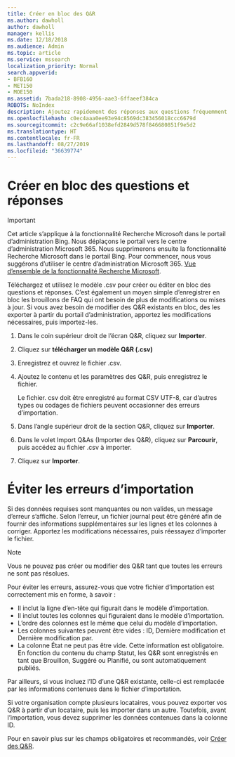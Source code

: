 ```yaml
---
title: Créer en bloc des Q&R
ms.author: dawholl
author: dawholl
manager: kellis
ms.date: 12/18/2018
ms.audience: Admin
ms.topic: article
ms.service: mssearch
localization_priority: Normal
search.appverid:
- BFB160
- MET150
- MOE150
ms.assetid: 7bada218-8908-4956-aae3-6ffaeef384ca
ROBOTS: NoIndex
description: Ajoutez rapidement des réponses aux questions fréquemment posées à l’aide des outils d’importation disponibles dans le portail d’administration de Recherche Microsoft
ms.openlocfilehash: c0ec4aaa0ee93e94c8569dc383456018ccc6679d
ms.sourcegitcommit: c2c9e66af1038efd2849d578f846680851f9e5d2
ms.translationtype: HT
ms.contentlocale: fr-FR
ms.lasthandoff: 08/27/2019
ms.locfileid: "36639774"
---
```

# <a name="bulk-create-qas"></a>Créer en bloc des questions et réponses

> [!IMPORTANT]
> Cet article s’applique à la fonctionnalité Recherche Microsoft dans le portail d’administration Bing. Nous déplaçons le portail vers le centre d’administration Microsoft 365. Nous supprimerons ensuite la fonctionnalité Recherche Microsoft dans le portail Bing. Pour commencer, nous vous suggérons d’utiliser le centre d’administration Microsoft 365. [Vue d’ensemble de la fonctionnalité Recherche Microsoft](overview-microsoft-search.md).
    
Téléchargez et utilisez le modèle .csv pour créer ou éditer en bloc des questions et réponses. C’est également un moyen simple d’enregistrer en bloc les brouillons de FAQ qui ont besoin de plus de modifications ou mises à jour. Si vous avez besoin de modifier des Q&R existants en bloc, des les exporter à partir du portail d’administration, apportez les modifications nécessaires, puis importez-les.
  
1. Dans le coin supérieur droit de l’écran Q&R, cliquez sur **Importer**.
    
2. Cliquez sur **télécharger un modèle Q&R (.csv)**
    
3. Enregistrez et ouvrez le fichier .csv.
    
4. Ajoutez le contenu et les paramètres des Q&R, puis enregistrez le fichier.

    Le fichier. csv doit être enregistré au format CSV UTF-8, car d’autres types ou codages de fichiers peuvent occasionner des erreurs d’importation.
    
5. Dans l’angle supérieur droit de la section Q&R, cliquez sur **Importer**.
    
6. Dans le volet Import Q&As (Importer des Q&R), cliquez sur **Parcourir**, puis accédez au fichier .csv à importer. 
    
7. Cliquez sur **Importer**.

# <a name="prevent-import-errors"></a>Éviter les erreurs d’importation      
Si des données requises sont manquantes ou non valides, un message d’erreur s’affiche. Selon l’erreur, un fichier journal peut être généré afin de fournir des informations supplémentaires sur les lignes et les colonnes à corriger. Apportez les modifications nécessaires, puis réessayez d’importer le fichier.

> [!NOTE]
> Vous ne pouvez pas créer ou modifier des Q&R tant que toutes les erreurs ne sont pas résolues. 

Pour éviter les erreurs, assurez-vous que votre fichier d’importation est correctement mis en forme, à savoir :
- Il inclut la ligne d’en-tête qui figurait dans le modèle d’importation.
- Il inclut toutes les colonnes qui figuraient dans le modèle d’importation.
- L’ordre des colonnes est le même que celui du modèle d’importation.
- Les colonnes suivantes peuvent être vides : ID, Dernière modification et Dernière modification par.
- La colonne État ne peut pas être vide. Cette information est obligatoire.  
En fonction du contenu du champ Statut, les Q&R sont enregistrés en tant que Brouillon, Suggéré ou Planifié, ou sont automatiquement publiés.

Par ailleurs, si vous incluez l’ID d’une Q&R existante, celle-ci est remplacée par les informations contenues dans le fichier d’importation.

Si votre organisation compte plusieurs locataires, vous pouvez exporter vos Q&R à partir d’un locataire, puis les importer dans un autre. Toutefois, avant l’importation, vous devez supprimer les données contenues dans la colonne ID.

Pour en savoir plus sur les champs obligatoires et recommandés, voir [Créer des Q&R](create-qas.md).

  

